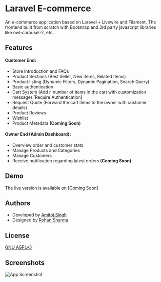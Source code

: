 
# Laravel E-commerce

An e-commerce application based on Laravel + Livewire and Filament. The frontend built from scratch with Bootstrap and 3rd party javascript libraries like owl-carousel-2, etc.


## Features

#### Customer End:
- Store Introduction and FAQs
- Product Sections (Best Seller, New Items, Related Items)
- Product listing (Dynamic Filters, Dynamic Pagination, Search Query)
- Basic authentication
- Cart System (Add `n` number of items in the cart with customization message) [Require Authentication]
- Request Quote (Forward the cart items to the owner with customer details)
- Product Reviews
- Wishlist
- Product Metadata **(Coming Soon)**
#### Owner End (Admin Dashboard):
- Overview order and customer stats
- Manage Products and Categories
- Manage Customers
- Receive notification regarding latest orders **(Coming Soon)**


## Demo

The live version is available on [Coming Soon]
## Authors

- Developed by [Amitoj Singh](https://amitoj.dev)
- Designed by [Rohan Sharma](https://www.behance.net/rohangraphix)


## License

[GNU AGPLv3](https://choosealicense.com/licenses/agpl-3.0/)


## Screenshots

![App Screenshot](https://via.placeholder.com/468x300?text=App+Screenshot+Here)

